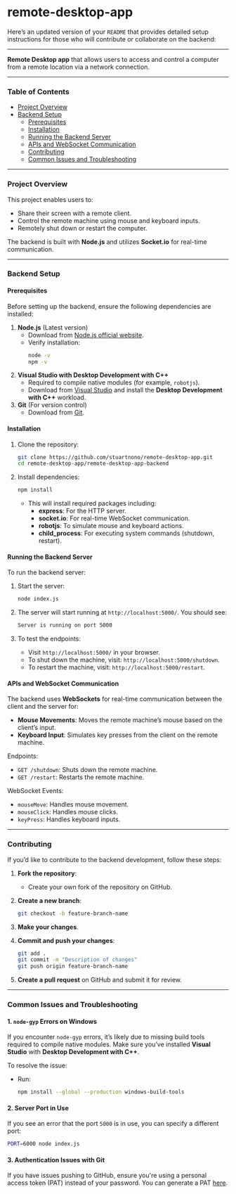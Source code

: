 # remote-desktop-app
Here’s an updated version of your `README` that provides detailed setup instructions for those who will contribute or collaborate on the backend:

---

**Remote Desktop app** that allows users to access and control a computer from a remote location via a network connection.

---

### Table of Contents
- [Project Overview](#project-overview)
- [Backend Setup](#backend-setup)
  - [Prerequisites](#prerequisites)
  - [Installation](#installation)
  - [Running the Backend Server](#running-the-backend-server)
  - [APIs and WebSocket Communication](#apis-and-websocket-communication)
  - [Contributing](#contributing)
  - [Common Issues and Troubleshooting](#common-issues-and-troubleshooting)
  
---

### Project Overview
This project enables users to:
- Share their screen with a remote client.
- Control the remote machine using mouse and keyboard inputs.
- Remotely shut down or restart the computer.

The backend is built with **Node.js** and utilizes **Socket.io** for real-time communication.

---

### Backend Setup

#### Prerequisites
Before setting up the backend, ensure the following dependencies are installed:
1. **Node.js** (Latest version)
   - Download from [Node.js official website](https://nodejs.org/).
   - Verify installation:
     ```bash
     node -v
     npm -v
     ```
2. **Visual Studio with Desktop Development with C++**
   - Required to compile native modules (for example, `robotjs`).
   - Download from [Visual Studio](https://visualstudio.microsoft.com/) and install the **Desktop Development with C++** workload.
3. **Git** (For version control)
   - Download from [Git](https://git-scm.com/).

#### Installation
1. Clone the repository:
   ```bash
   git clone https://github.com/stuartnono/remote-desktop-app.git
   cd remote-desktop-app/remote-desktop-app-backend
   ```

2. Install dependencies:
   ```bash
   npm install
   ```

   - This will install required packages including:
     - **express**: For the HTTP server.
     - **socket.io**: For real-time WebSocket communication.
     - **robotjs**: To simulate mouse and keyboard actions.
     - **child_process**: For executing system commands (shutdown, restart).

#### Running the Backend Server
To run the backend server:
1. Start the server:
   ```bash
   node index.js
   ```

2. The server will start running at `http://localhost:5000/`. You should see:
   ```bash
   Server is running on port 5000
   ```

3. To test the endpoints:
   - Visit `http://localhost:5000/` in your browser.
   - To shut down the machine, visit: `http://localhost:5000/shutdown`.
   - To restart the machine, visit: `http://localhost:5000/restart`.

#### APIs and WebSocket Communication
The backend uses **WebSockets** for real-time communication between the client and the server for:
- **Mouse Movements**: Moves the remote machine’s mouse based on the client’s input.
- **Keyboard Input**: Simulates key presses from the client on the remote machine.
  
Endpoints:
- `GET /shutdown`: Shuts down the remote machine.
- `GET /restart`: Restarts the remote machine.

WebSocket Events:
- `mouseMove`: Handles mouse movement.
- `mouseClick`: Handles mouse clicks.
- `keyPress`: Handles keyboard inputs.

---

### Contributing
If you’d like to contribute to the backend development, follow these steps:

1. **Fork the repository**:
   - Create your own fork of the repository on GitHub.

2. **Create a new branch**:
   ```bash
   git checkout -b feature-branch-name
   ```

3. **Make your changes**.

4. **Commit and push your changes**:
   ```bash
   git add .
   git commit -m "Description of changes"
   git push origin feature-branch-name
   ```

5. **Create a pull request** on GitHub and submit it for review.

---

### Common Issues and Troubleshooting

#### 1. `node-gyp` Errors on Windows
If you encounter `node-gyp` errors, it’s likely due to missing build tools required to compile native modules. Make sure you’ve installed **Visual Studio** with **Desktop Development with C++**.

To resolve the issue:
- Run:
  ```bash
  npm install --global --production windows-build-tools
  ```

#### 2. Server Port in Use
If you see an error that the port `5000` is in use, you can specify a different port:
```bash
PORT=6000 node index.js
```

#### 3. Authentication Issues with Git
If you have issues pushing to GitHub, ensure you're using a personal access token (PAT) instead of your password. You can generate a PAT [here](https://github.com/settings/tokens).


